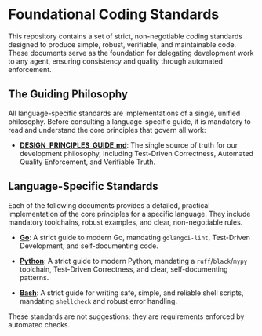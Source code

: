 # Foundational Coding Standards

This repository contains a set of strict, non-negotiable coding standards designed to produce simple, robust, verifiable, and maintainable code. These documents serve as the foundation for delegating development work to any agent, ensuring consistency and quality through automated enforcement.

## The Guiding Philosophy

All language-specific standards are implementations of a single, unified philosophy.
Before consulting a language-specific guide, it is mandatory to read and understand the core principles that govern all work:

- [**DESIGN_PRINCIPLES_GUIDE.md**](https://www.google.com/search?q=DESIGN_PRINCIPLES_GUIDE.md 'null'): The single source of truth for our development philosophy, including Test-Driven Correctness, Automated Quality Enforcement, and Verifiable Truth.

## Language-Specific Standards

Each of the following documents provides a detailed, practical implementation of the core principles for a specific language. They include mandatory toolchains, robust examples, and clear, non-negotiable rules.

- [**Go**](https://www.google.com/search?q=GO_CODING_STANDARD.md 'null'): A strict guide to modern Go, mandating `golangci-lint`, Test-Driven Development, and self-documenting code.

- [**Python**](https://www.google.com/search?q=PYTHON_CODING_STANDARD.md 'null'): A strict guide to modern Python, mandating a `ruff`/`black`/`mypy` toolchain, Test-Driven Correctness, and clear, self-documenting patterns.

- [**Bash**](https://www.google.com/search?q=BASH_CODING_STANDARD.md 'null'): A strict guide for writing safe, simple, and reliable shell scripts, mandating `shellcheck` and robust error handling.

These standards are not suggestions; they are requirements enforced by automated checks.
